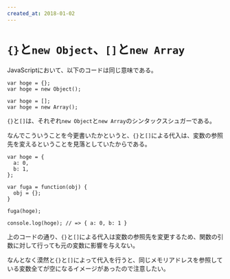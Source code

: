 ```yaml
---
created_at: 2018-01-02
---
```


# `{}`と`new Object`、`[]`と`new Array`

JavaScriptにおいて、以下のコードは同じ意味である。

```
var hoge = {};
var hoge = new Object();
```

```
var hoge = [];
var hoge = new Array();
```

`{}`と`[]`は、それぞれ`new Object`と`new Array`のシンタックスシュガーである。

なんでこういうことを今更書いたかというと、`{}`と`[]`による代入は、変数の参照先を変えるということを見落としていたからである。


```
var hoge = {
  a: 0,
  b: 1,
};

var fuga = function(obj) {
  obj = {};
}

fuga(hoge);

console.log(hoge); // => { a: 0, b: 1 }
```

上のコードの通り、`{}`と`[]`による代入は変数の参照先を変更するため、関数の引数に対して行っても元の変数に影響を与えない。

なんとなく漠然と`{}`と`[]`によって代入を行うと、同じメモリアドレスを参照している変数全てが空になるイメージがあったので注意したい。
